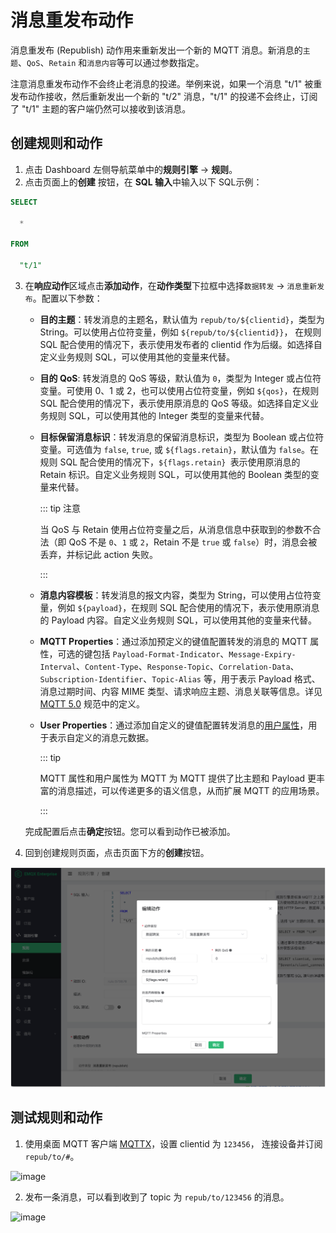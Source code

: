 # 消息重发布动作

消息重发布 (Republish) 动作用来重新发出一个新的 MQTT 消息。新消息的`主题`、`QoS`、`Retain` 和`消息内容`等可以通过参数指定。

注意消息重发布动作不会终止老消息的投递。举例来说，如果一个消息 "t/1" 被重发布动作接收，然后重新发出一个新的 "t/2" 消息，"t/1" 的投递不会终止，订阅了 "t/1" 主题的客户端仍然可以接收到该消息。

## 创建规则和动作

1. 点击 Dashboard 左侧导航菜单中的**规则引擎** -> **规则**。
2. 点击页面上的**创建** 按钮，在 **SQL 输入**中输入以下 SQL示例：

```SQL
SELECT

  *

FROM

  "t/1"
```

3. 在**响应动作**区域点击**添加动作**，在**动作类型**下拉框中选择`数据转发` -> `消息重新发布`。配置以下参数：

   - **目的主题**：转发消息的主题名，默认值为 `repub/to/${clientid}`，类型为 String。可以使用占位符变量，例如 `${repub/to/${clientid}}`， 在规则 SQL 配合使用的情况下，表示使用发布者的 clientid 作为后缀。如选择自定义业务规则 SQL，可以使用其他的变量来代替。

   - **目的 QoS**: 转发消息的 QoS 等级，默认值为 `0`，类型为 Integer 或占位符变量。可使用 0、1 或 2，也可以使用占位符变量，例如 `${qos}`，在规则 SQL 配合使用的情况下，表示使用原消息的 QoS 等级。如选择自定义业务规则 SQL，可以使用其他的 Integer 类型的变量来代替。

   - **目标保留消息标识**：转发消息的保留消息标识，类型为 Boolean 或占位符变量。可选值为 `false`, `true`, 或 `${flags.retain}`，默认值为 `false`。在规则 SQL 配合使用的情况下，`${flags.retain} `表示使用原消息的 Retain 标识。自定义业务规则 SQL，可以使用其他的 Boolean 类型的变量来代替。

     ::: tip 注意

     当 QoS 与 Retain 使用占位符变量之后，从消息信息中获取到的参数不合法（即 QoS 不是 `0`、`1` 或 `2`，Retain 不是 `true` 或 `false`）时，消息会被丢弃，并标记此 action 失败。

     :::

   - **消息内容模板**：转发消息的报文内容，类型为 String，可以使用占位符变量，例如 `${payload}`，在规则 SQL 配合使用的情况下，表示使用原消息的 Payload 内容。自定义业务规则 SQL，可以使用其他的变量来代替。

   - **MQTT Properties**：通过添加预定义的键值配置转发的消息的 MQTT 属性，可选的键包括 `Payload-Format-Indicator`、`Message-Expiry-Interval`、`Content-Type`、`Response-Topic`、`Correlation-Data`、`Subscription-Identifier`、`Topic-Alias` 等，用于表示 Payload 格式、消息过期时间、内容 MIME 类型、请求响应主题、消息关联等信息。详见 [MQTT 5.0](https://www.emqx.com/zh/blog/mqtt5-new-features-properties-and-loads) 规范中的定义。

   - **User Properties**：通过添加自定义的键值配置转发消息的[用户属性](https://www.emqx.com/zh/blog/mqtt5-user-properties)，用于表示自定义的消息元数据。

     ::: tip

     MQTT 属性和用户属性为 MQTT 为 MQTT 提供了比主题和 Payload 更丰富的消息描述，可以传递更多的语义信息，从而扩展 MQTT 的应用场景。

     :::

   完成配置后点击**确定**按钮。您可以看到动作已被添加。

4. 回到创建规则页面，点击页面下方的**创建**按钮。

![image](./assets/rule-engine/republish/action.png)

## 测试规则和动作

1. 使用桌面 MQTT 客户端 [MQTTX](https://mqttx.app/zh)，设置 clientid 为 `123456`， 连接设备并订阅 `repub/to/#`。

![image](./assets/rule-engine/republish/mqtt_sub.png)

2. 发布一条消息，可以看到收到了 topic 为 `repub/to/123456` 的消息。

![image](./assets/rule-engine/republish/mqtt_recv.png)
